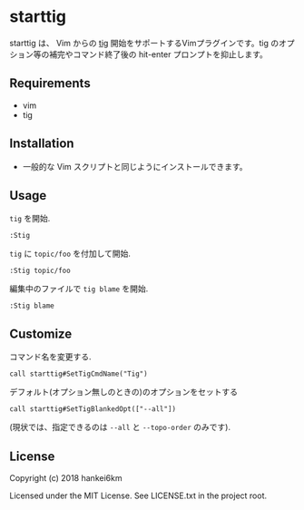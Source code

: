 # starttig

starttig は、 Vim からの [tig](http://jonas.nitro.dk/tig/)  開始をサポートするVimプラグインです。tig のオプション等の補完やコマンド終了後の hit-enter プロンプトを抑止します。

## Requirements

* vim
* tig

## Installation

* 一般的な Vim スクリプトと同じようにインストールできます。

## Usage

`tig` を開始.

```vim
:Stig
```

`tig` に `topic/foo` を付加して開始.

```vim
:Stig topic/foo
```

編集中のファイルで `tig blame` を開始.

```vim
:Stig blame
```

## Customize

コマンド名を変更する.

```vim
call starttig#SetTigCmdName("Tig")
```

デフォルト(オプション無しのときの)のオプションをセットする

```vim
call starttig#SetTigBlankedOpt(["--all"])
```
(現状では、指定できるのは `--all` と `--topo-order` のみです).

## License

Copyright (c) 2018 hankei6km

Licensed under the MIT License. See LICENSE.txt in the project root.
